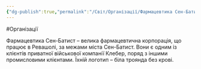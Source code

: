 ```yaml
---
{"dg-publish":true,"permalink":"/Світ/Організації/Фармацевтика Сен-Батист/"}
---
```


#Організації

Фармацевтика Сен-Батист – велика фармацевтична корпорація, що працює в Ревашолі, за межами міста Сен-Батист. Вони є одним із клієнтів приватної військової компанії Клебер, поряд з іншими промисловими клієнтами. Їхній логотип – біла троянда без крові.